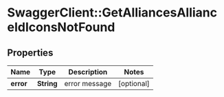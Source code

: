 # SwaggerClient::GetAlliancesAllianceIdIconsNotFound

## Properties
Name | Type | Description | Notes
------------ | ------------- | ------------- | -------------
**error** | **String** | error message | [optional] 


